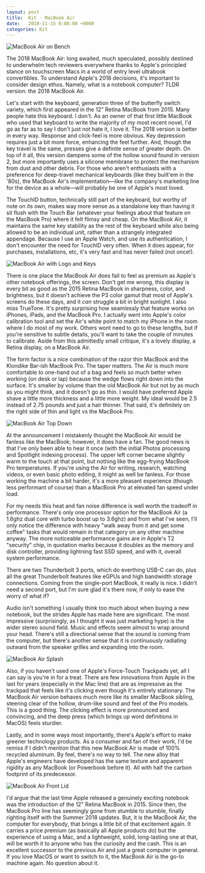 ```yaml
---
layout: post
title:  Kit - MacBook Air
date:   2018-11-15 0:00:00 +0000
categories: Kit
---
```


![MacBook Air on Bench](/assets/images/MBA/bench.jpg)

The 2018 MacBook Air: long awaited, much speculated, possibly destined to underwhelm tech reviewers everywhere thanks to Apple's principled stance on touchscreen Macs in a world of entry level ultrabook convertibles. To understand Apple's 2018 decisions, it's important to consider design ethos. Namely, what is a notebook computer? TLDR version: the 2018 MacBook Air.

Let's start with the keyboard, generation three of the butterfly switch variety, which first appeared in the 12" Retina MacBook from 2015. Many people hate this keyboard. I don't. As an owner of that first little MacBook who used that keyboard to write the majority of my most recent novel, I'd go as far as to say I don't just not hate it, I love it. The 2018 version is better in every way. Response and click-feel is more obvious. Key depression requires just a bit more force, enhancing the feel further. And, though the key travel is the same, presses give a definite sense of greater depth. On top of it all, this version dampens some of the hollow sound found in version 2, but more importantly uses a silicone membrane to protect the mechanism from dust and other debris. For those who aren't enthusiasts with a preference for deep-travel mechanical keyboards (like they built'em in the '80s), the MacBook Air's implementation—like the company's marketing line for the device as a whole—will probably be one of Apple's most loved.

The TouchID button, technically still part of the keyboard, but worthy of note on its own, makes way more sense as a standalone key than having it sit flush with the Touch Bar (whatever your feelings about that feature on the MacBook Pro) where it felt flimsy and cheap. On the MacBook Air, it maintains the same key stability as the rest of the keyboard while also being allowed to be an individual unit, rather than a strangely integrated appendage. Because I use an Apple Watch, and use its authentication, I don't encounter the need for TouchID very often. When it does appear, for purchases, installations, etc, it's very fast and has never failed (not once!).

![MacBook Air with Logo and Keys](/assets/images/MBA/logo.jpg)

There is one place the MacBook Air does fail to feel as premium as Apple's other notebook offerings, the screen. Don't get me wrong, this display is every bit as good as the 2015 Retina MacBook in sharpness, color, and brightness, but it doesn't achieve the P3 color gamut that most of Apple's screens do these days, and it *can* struggle a bit in bright sunlight. I also miss TrueTone. It's pretty surprising how seamlessly that feature works on iPhones, iPads, and the MacBook Pro. I actually went into Apple's color calibration tool and set the Air's white point to match my iPhone in the room where I do most of my work. Others wont need to go to these lengths, but if you're sensitive to subtle details, you'll want to take the couple of minutes to calibrate. Aside from this admittedly small critique, it's a lovely display, a Retina display, on a MacBook Air.

The form factor is a nice combination of the razor thin MacBook and the Klondike Bar-ish MacBook Pro. The taper matters. The Air is much more comfortable to one-hand out of a bag and feels so much better when working (on desk or lap) because the wedge flows right down into the surface. It's smaller by volume than the old MacBook Air but not by as much as you might think, and it doesn't go as thin. I would have preferred Apple shave a little more thickness and a little more weight. My ideal would be 2.5 instead of 2.75 pounds and just a hair thinner. That said, it's definitely on the right side of thin and light vs the MacBook Pro.

![MacBook Air Top Down](/assets/images/MBA/top.jpg)

At the announcement I mistakenly thought the MacBook Air would be fanless like the MacBook; however, it does have a fan. The good news is that I've only been able to hear it once (with the initial Photos processing and Spotlight indexing process). The upper left corner became slightly warm to the touch at that point, but nothing like the egg-frying MacBook Pro temperatures. If you're using the Air for writing, research, watching videos, or even basic photo editing, it might as well be fanless. For those working the machine a bit harder, it's a more pleasant experience (though less performant of course) than a MacBook Pro at elevated fan speed under load.

For my needs this heat and fan noise difference is well worth the tradeoff in performance. There's only one processor option for the MacBook Air (a 1.6ghz dual core with turbo boost up to 3.6ghz) and from what I've seen, I'll only notice the difference with heavy "walk away from it and get some coffee" tasks that would remain in that category on any other machine anyway. The more noticeable performance gains are in Apple's T2 "security" chip, in quotation marks because it doubles as the memory and disk controller, providing lightning fast SSD speed, and with it, overall system performance.

There are two Thunderbolt 3 ports, which do everthing USB-C can do, plus all the great Thunderbolt features like eGPUs and high bandwidth storage connections. Coming from the single-port MacBook, it really is nice. I didn't need a second port, but I'm sure glad it's there now, if only to ease the worry of what if?

Audio isn't something I usually think too much about when buying a new notebook, but the strides Apple has made here are significant. The most impressive (surprisingly, as I thought it was just marketing hype) is the wider stereo sound field. Music and effects seem almost to wrap around your head. There's still a directional sense that the sound is coming from the computer, but there's another sense that it is continuously radiating outward from the speaker grilles and expanding into the room. 

![MacBook Air Splash](/assets/images/MBA/splash.jpg)

Also, if you haven't used one of Apple's Force-Touch Trackpads yet, all I can say is you're in for a treat. There are few innovations from Apple in the last for years (especially in the Mac line) that are as impressive as the trackpad that feels like it's clicking even though it's entirely stationary. The MacBook Air version behaves much more like its smaller MacBook sibling, steering clear of the hollow, drum-like sound and feel of the Pro models. This is a good thing. The clicking effect is more pronounced and convincing, and the deep press (which brings up word definitions in MacOS) feels sturdier.

Lastly, and in some ways most importantly, there's Apple's effort to make greener technology products. As a consumer and fan of their work, I'd be remiss if I didn't mention that this new MacBook Air is made of 100% recycled aluminum. By feel, there's no way to tell. The new alloy that Apple's engineers have developed has the same texture and apparent rigidity as any MacBook (or Powerbook before it). All with half the carbon footprint of its predecessor.

![MacBook Air Front Lid](/assets/images/MBA/front.jpg)

I'd argue that the last time Apple released a genuinely exciting notebook was the introduction of the 12" Retina MacBook in 2015. Since then, the MacBook Pro line has seemingly gone from stumble to stumble, finally righting itself with the Summer 2018 updates. But, it is the MacBook Air, the computer for everybody, that brings a little bit of that excitement again. It carries a price premium (as basically all Apple products do) but the experience of using a Mac, and a lightweight, solid, long-lasting one at that, will be worth it to anyone who has the curiosity and the cash. This is an excellent successor to the previous Air and just a great computer in general. If you love MacOS or want to switch to it, the MacBook Air is the go-to machine again. No question about it. 